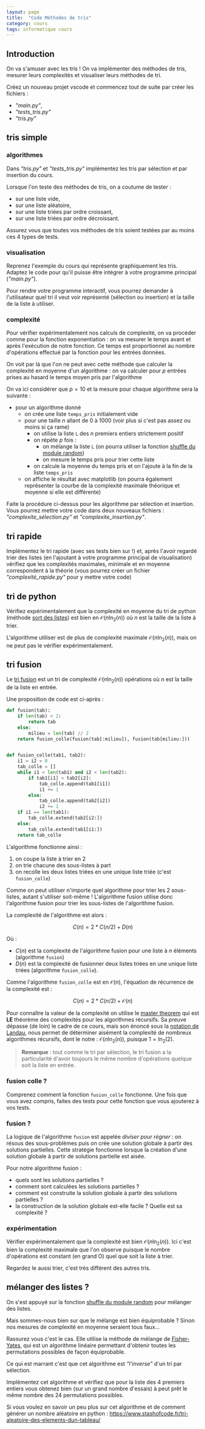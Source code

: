 ```yaml
---
layout: page
title:  "Code Méthodes de tris"
category: cours
tags: informatique cours 
---
```


## Introduction

On va s'amuser avec les tris ! On va implémenter des méthodes de tris, mesurer leurs complexités et visualiser leurs méthodes de tri.

Créez un nouveau projet vscode et commencez tout de suite par créer les fichiers :

* _"main.py"_,
* _"tests_tris.py"_
* _"tris.py"_

## tris simple

### algorithmes

Dans _"tris.py"_ et _"tests_tris.py"_ implémentez les tris par sélection et par insertion du cours.

Lorsque l'on teste des méthodes de tris, on a coutume de tester :

* sur une liste vide,
* sur une liste aléatoire,
* sur une liste triées par ordre croissant,
* sur une liste triées par ordre décroissant.

Assurez vous que toutes vos méthodes de tris soient testées par au moins ces 4 types de tests.

### visualisation

Reprenez l'exemple du cours qui représente graphiquement les tris. Adaptez le code pour qu'il puisse être intégrer à votre programme principal (*"main.py"*).

Pour rendre votre programme interactif, vous pourrez demander à l'utilisateur quel tri il veut voir représenté (sélection ou insertion) et la taille de la liste à utiliser.

### complexité

Pour vérifier expérimentalement nos calculs de complexité, on va procéder comme pour la fonction exponentiation : on va mesurer le temps avant et après l'exécution de notre fonction. Ce temps est proportionnel au nombre d'opérations effectué par la fonction pour les entrées données.

On voit par là que l'on ne peut avec cette méthode que calculer la complexité en moyenne d'un algorithme : on va calculer pour $p$ entrées prises au hasard le temps moyen pris par l'algorithme

On va ici considérer que $p = 10$ et la mesure pour chaque algorithme sera la suivante :

* pour un algorithme donné
  * on crée une liste `temps_pris` initialement vide
  * pour une taille $n$ allant de 0 à 1000 (voir plus si c'est pas assez ou moins si ça rame)
    * on utilise la liste `L` des $n$ premiers entiers strictement positif
    * on répète $p$ fois :
      * on mélange la liste `L` (on pourra utiliser la fonction [shuffle du module random](https://docs.python.org/3/library/random.html#random.shuffle))
      * on mesure le temps pris pour trier cette liste
    * on calcule la moyenne du temps pris et on l'ajoute à la fin de la liste `temps_pris`
  * on affiche le résultat avec matplotlib (on pourra également représenter la courbe de la complexité maximale théorique et moyenne si elle est différente)

Faite la procédure ci-dessus pour les algorithme par sélection et insertion. Vous pourrez mettre votre code dans deux nouveaux fichiers : *"complexite_sélection.py"* et *"complexite_insertion.py"*.

## tri rapide

Implémentez le tri rapide (avec ses tests bien sur !) et, après l'avoir regardé trier des listes (en l'ajoutant à votre programme principal de visualisation) vérifiez que les complexités maximales, minimale et en moyenne correspondent à la théorie (vous pourrez créer un fichier *"complexité_rapide.py"* pour y mettre votre code)

## tri de python

Vérifiez expérimentalement que la complexité en moyenne du tri de python (méthode [sort des listes](https://docs.python.org/3/howto/sorting.html)) est bien en $\mathcal{O}(n\ln_2(n))$ où $n$ est la taille de la liste à trier.

L'algorithme utiliser est de plus de complexité maximale $\mathcal{O}(n\ln_2(n))$, mais on ne peut pas le vérifier expérimentalement.

## tri fusion

Le [tri fusion](https://fr.wikipedia.org/wiki/Tri_fusion) est un tri de complexité $\mathcal{O}(n\ln_2(n))$ opérations où $n$ est la taille de la liste en entrée.

Une proposition de code est ci-après :

```python
def fusion(tab):
    if len(tab) < 2:
        return tab
    else:
        milieu = len(tab) // 2
    return fusion_colle(fusion(tab[:milieu]), fusion(tab[milieu:]))


def fusion_colle(tab1, tab2):
    i1 = i2 = 0
    tab_colle = []
    while i1 < len(tab1) and i2 < len(tab2):
        if tab1[i1] < tab2[i2]:
            tab_colle.append(tab1[i1])
            i1 += 1
        else:
            tab_colle.append(tab2[i2])
            i2 += 1
    if i1 == len(tab1):
        tab_colle.extend(tab2[i2:])
    else:
        tab_colle.extend(tab1[i1:])
    return tab_colle
```

L'algorithme fonctionne ainsi :

1. on coupe la liste à trier en 2
2. on trie chacune des sous-listes à part
3. on recolle les deux listes triées en une unique liste triée (c'est `fusion_colle`)

Comme on peut utiliser n'importe quel algorithme pour trier les 2 sous-listes, autant s'utiliser soit-même ! L'algorithme fusion utilise donc l'algorithme fusion pour trier les sous-listes de l'algorithme fusion.

La complexité de l'algorithme est alors :

$$C(n) = 2 * C(n/2) + D(n)$$

Où :
* $C(n)$ est la complexité de l'algorithme fusion pour une liste à $n$ éléments (algorithme `fusion`)
* $D(n)$ est la complexité de fusionner deux listes triées en une unique liste triées (algorithme `fusion_colle`). 

Comme l'algorithme `fusion_colle` est en $\mathcal{O}(n)$, l'équation de récurrence de la complexité est :

$$C(n) = 2 * C(n/2) + \mathcal{O}(n)$$

Pour connaître la valeur de la complexité on utilise le [master theorem](https://fr.wikipedia.org/wiki/Master_theorem) qui est **LE** théorème des complexités pour les algorithmes récursifs. Sa preuve dépasse (de loin) le cadre de ce cours, mais son énoncé sous la  [notation de Landau](https://fr.wikipedia.org/wiki/Master_theorem#%C3%89nonc%C3%A9_avec_la_notation_de_Landau), nous permet de déterminer aisément la complexité de nombreux algorithmes récursifs, dont le notre : $\mathcal{O}(n\ln_2(n))$, puisque $1 = \ln_2(2)$.

> **Remarque** : tout comme le tri par sélection, le tri fusion a la particularité d'avoir toujours le même nombre d'opérations quelque soit la liste en entrée. 

### fusion colle ?

Comprenez comment la fonction `fusion_colle` fonctionne. Une fois que vous avez compris, faites des tests pour cette fonction que vous ajouterez à vos tests.

### fusion ?

La logique de l'algorithme `fusion` est appelée *diviser pour régner* : on résous des sous-problèmes puis on crée une solution globale à partir des solutions partielles. Cette stratégie fonctionne lorsque la création d'une solution globale à partir de solutions partielle est aisée. 

Pour notre algorithme fusion :

* quels sont les solutions partielles ?
* comment sont calculées les solutions partielles ?
* comment est construite la solution globale à partir des solutions partielles ?
* la construction de la solution globale est-elle facile ? Quelle est sa complexité ?

### expérimentation

Vérifier expérimentalement que la complexité est bien $\mathcal{O}(n\ln_2(n))$. Ici c'est bien la complexité maximale que l'on observe puisque le nombre d'opérations est constant (en grand O) quel que soit la liste à trier.

Regardez le aussi trier, c'est très différent des autres tris.

## mélanger des listes ?

On s'est appuyé sur la fonction [shuffle du module random](https://docs.python.org/3/library/random.html#random.shuffle) pour mélanger des listes.

Mais sommes-nous bien sur que le mélange est bien équiprobable ? Sinon nos mesures de complexité en moyenne seraient tous faux...

Rassurez vous c'est le cas. Elle utilise la méthode de mélange de [Fisher-Yates](https://fr.wikipedia.org/wiki/M%C3%A9lange_de_Fisher-Yates), qui est un algorithme linéaire permettant d'obtenir toutes les permutations possibles de façon équiprobable.

Ce qui est marrant c'est que cet algorithme est *"l'inverse"* d'un tri par sélection. 

Implémentez cet algorithme et vérifiez que pour la liste des 4 premiers entiers vous obtenez bien (sur un grand nombre d'essais) à peut prêt le même nombre des 24 permutations possibles.

Si vous voulez en savoir un peu plus sur cet algorithme et de comment générer un nombre aléatoire en python : <https://www.stashofcode.fr/tri-aleatoire-des-elements-dun-tableau/>